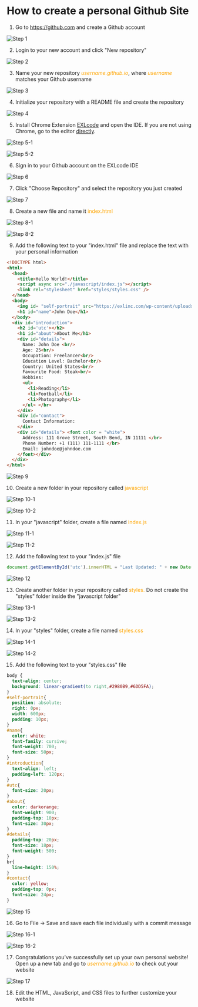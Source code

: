 # How to create a personal Github Site

1. Go to <https://github.com> and create a Github account

![Step 1](https://raw.githubusercontent.com/Hellboy1008/Hellboy1008.github.io/master/Screenshots/Step%201.png)

2. Login to your new account and click "New repository"

![Step 2](https://raw.githubusercontent.com/Hellboy1008/Hellboy1008.github.io/master/Screenshots/Step%202.png)

3. Name your new repository *<span><font color = "orange">username.github.io</font></span>*, where<font color = "orange"> *username*</font> matches your Github username

![Step 3](https://raw.githubusercontent.com/Hellboy1008/Hellboy1008.github.io/master/Screenshots/Step%203.png)

4. Initialize your repository with a README file and create the repository

![Step 4](https://raw.githubusercontent.com/Hellboy1008/Hellboy1008.github.io/master/Screenshots/Step%204.png)

5. Install Chrome Extension [EXLcode](https://chrome.google.com/webstore/detail/exlcode-vs-code-based-onl/elcfpiphmolcddmecegalaikjiclhdjc?hl=en) and open the IDE. If you are not using Chrome, go to the editor [directly](http://exlcode.com/ide).

![Step 5-1](https://raw.githubusercontent.com/Hellboy1008/Hellboy1008.github.io/master/Screenshots/Step%205%20(1).png)

![Step 5-2](https://raw.githubusercontent.com/Hellboy1008/Hellboy1008.github.io/master/Screenshots/Step%205%20(2).png)

6. Sign in to your Github account on the EXLcode IDE

![Step 6](https://raw.githubusercontent.com/Hellboy1008/Hellboy1008.github.io/master/Screenshots/Step%206.png)

7. Click "Choose Repository" and select the repository you just created

![Step 7](https://raw.githubusercontent.com/Hellboy1008/Hellboy1008.github.io/master/Screenshots/Step%207.png)

8. Create a new file and name it <font color = "orange">index.html</font>

![Step 8-1](https://raw.githubusercontent.com/Hellboy1008/Hellboy1008.github.io/master/Screenshots/Step%208%20(1).png)

![Step 8-2](https://raw.githubusercontent.com/Hellboy1008/Hellboy1008.github.io/master/Screenshots/Step%208%20(2).png)

9. Add the following text to your "index.html" file and replace the text with your personal information
```html
<!DOCTYPE html>
<html>
  <head>
    <title>Hello World!</title>
    <script async src="./javascript/index.js"></script>
    <link rel="stylesheet" href="styles/styles.css" />
  </head>
  <body>
    <img id= "self-portrait" src="https://exlinc.com/wp-content/uploads/2017/10/freelancer-image-02.png" alt="freelancer-image-02">
    <h1 id="name">John Doe</h1>
  </body>
  <div id="introduction"> 
    <h2 id='utc'></h2>
    <h1 id="about">About Me</h1>
    <div id="details">
      Name: John Doe <br/>
      Age: 25<br/>
      Occupation: Freelancer<br/>
      Education Level: Bachelor<br/>
      Country: United States<br/>
      Favourite Food: Steak<br/>
      Hobbies:
      <ul>
        <li>Reading</li>
        <li>Football</li>
        <li>Photography</li>
      </ul> </br> 
    </div>
    <div id="contact">
      Contact Information:
    </div>
    <div id="details"> <font color = "white">
      Address: 111 Grove Street, South Bend, IN 11111 </br>
      Phone Number: +1 (111) 111-1111 </br>
      Email: johndoe@johndoe.com
    </font></div>
  </div>
</html>
```

![Step 9](https://raw.githubusercontent.com/Hellboy1008/Hellboy1008.github.io/master/Screenshots/Step%209.png)

10. Create a new folder in your repository called <font color = "orange">javascript</font>

![Step 10-1](https://raw.githubusercontent.com/Hellboy1008/Hellboy1008.github.io/master/Screenshots/Step%2010%20(1).png)

![Step 10-2](https://raw.githubusercontent.com/Hellboy1008/Hellboy1008.github.io/master/Screenshots/Step%2010%20(2).png)

11. In your "javascript" folder, create a file named <font color = "orange">index.js</font>

![Step 11-1](https://raw.githubusercontent.com/Hellboy1008/Hellboy1008.github.io/master/Screenshots/Step%2011%20(1).png)

![Step 11-2](https://raw.githubusercontent.com/Hellboy1008/Hellboy1008.github.io/master/Screenshots/Step%2011%20(2).png)

12. Add the following text to your "index.js" file
```js
document.getElementById('utc').innerHTML = "Last Updated: " + new Date().toDateString();
```

![Step 12](https://raw.githubusercontent.com/Hellboy1008/Hellboy1008.github.io/master/Screenshots/Step%2012.png)

13. Create another folder in your repository called <font color = "orange">styles.</font> Do not create the "styles" folder inside the "javascript folder"

![Step 13-1](https://raw.githubusercontent.com/Hellboy1008/Hellboy1008.github.io/master/Screenshots/Step%2013%20(1).png)

![Step 13-2](https://raw.githubusercontent.com/Hellboy1008/Hellboy1008.github.io/master/Screenshots/Step%2013%20(2).png)

14. In your "styles" folder, create a file named <font color = "orange">styles.css</font>

![Step 14-1](https://raw.githubusercontent.com/Hellboy1008/Hellboy1008.github.io/master/Screenshots/Step%2014%20(1).png)

![Step 14-2](https://raw.githubusercontent.com/Hellboy1008/Hellboy1008.github.io/master/Screenshots/Step%2014%20(2).png)

15. Add the following text to your "styles.css" file
```css
body {
  text-align: center;
  background: linear-gradient(to right,#2980B9,#6DD5FA);
}
#self-portrait{
  position: absolute;
  right: 0px;
  width: 600px;
  padding: 10px;
}
#name{
  color: white;
  font-family: cursive;
  font-weight: 700;
  font-size: 50px;
}
#introduction{
  text-align: left;
  padding-left: 120px;
}
#utc{
  font-size: 20px;
}
#about{
  color: darkorange;
  font-weight: 900;
  padding-top: 10px;
  font-size: 30px;
}
#details{
  padding-top: 20px;
  font-size: 18px;
  font-weight: 500;
}
br{
  line-height: 150%;
}
#contact{
  color: yellow;
  padding-top: 0px;
  font-size: 24px;
}
```

![Step 15](https://raw.githubusercontent.com/Hellboy1008/Hellboy1008.github.io/master/Screenshots/Step%2015.png)

16. Go to File -> Save and save each file individually with a commit message

![Step 16-1](https://raw.githubusercontent.com/Hellboy1008/Hellboy1008.github.io/master/Screenshots/Step%2016%20(1).png)

![Step 16-2](https://raw.githubusercontent.com/Hellboy1008/Hellboy1008.github.io/master/Screenshots/Step%2016%20(2).png)

17. Congratulations you've successfully set up your own personal website! Open up a new tab and go to *<span><font color = "orange">username.github.io</font></span>* to check out your website

![Step 17](https://raw.githubusercontent.com/Hellboy1008/Hellboy1008.github.io/master/Screenshots/Step%2017.png)

18. Edit the HTML, JavaScript, and CSS files to further customize your website 